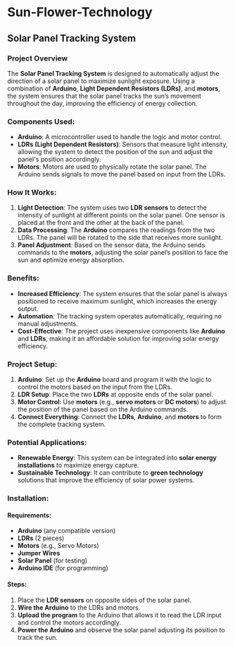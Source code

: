 # Sun-Flower-Technology

## Solar Panel Tracking System

### Project Overview
The **Solar Panel Tracking System** is designed to automatically adjust the direction of a solar panel to maximize sunlight exposure. Using a combination of **Arduino**, **Light Dependent Resistors (LDRs)**, and **motors**, the system ensures that the solar panel tracks the sun’s movement throughout the day, improving the efficiency of energy collection.

### Components Used:
- **Arduino**: A microcontroller used to handle the logic and motor control.
- **LDRs (Light Dependent Resistors)**: Sensors that measure light intensity, allowing the system to detect the position of the sun and adjust the panel's position accordingly.
- **Motors**: Motors are used to physically rotate the solar panel. The Arduino sends signals to move the panel based on input from the LDRs.

### How It Works:
1. **Light Detection**: The system uses two **LDR sensors** to detect the intensity of sunlight at different points on the solar panel. One sensor is placed at the front and the other at the back of the panel.
2. **Data Processing**: The **Arduino** compares the readings from the two LDRs. The panel will be rotated to the side that receives more sunlight.
3. **Panel Adjustment**: Based on the sensor data, the Arduino sends commands to the **motors**, adjusting the solar panel’s position to face the sun and optimize energy absorption.

### Benefits:
- **Increased Efficiency**: The system ensures that the solar panel is always positioned to receive maximum sunlight, which increases the energy output.
- **Automation**: The tracking system operates automatically, requiring no manual adjustments.
- **Cost-Effective**: The project uses inexpensive components like **Arduino** and **LDRs**, making it an affordable solution for improving solar energy efficiency.

### Project Setup:
1. **Arduino**: Set up the **Arduino** board and program it with the logic to control the motors based on the input from the LDRs.
2. **LDR Setup**: Place the two **LDRs** at opposite ends of the solar panel.
3. **Motor Control**: Use **motors** (e.g., **servo motors** or **DC motors**) to adjust the position of the panel based on the Arduino commands.
4. **Connect Everything**: Connect the **LDRs**, **Arduino**, and **motors** to form the complete tracking system.

### Potential Applications:
- **Renewable Energy**: This system can be integrated into **solar energy installations** to maximize energy capture.
- **Sustainable Technology**: It can contribute to **green technology** solutions that improve the efficiency of solar power systems.

### Installation:

#### Requirements:
- **Arduino** (any compatible version)
- **LDRs** (2 pieces)
- **Motors** (e.g., Servo Motors)
- **Jumper Wires**
- **Solar Panel** (for testing)
- **Arduino IDE** (for programming)

#### Steps:
1. Place the **LDR sensors** on opposite sides of the solar panel.
2. **Wire the Arduino** to the LDRs and motors.
3. **Upload the program** to the Arduino that allows it to read the LDR input and control the motors accordingly.
4. **Power the Arduino** and observe the solar panel adjusting its position to track the sun.

